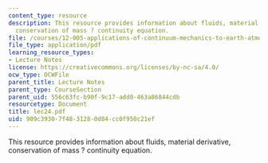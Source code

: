 ```yaml
---
content_type: resource
description: This resource provides information about fluids, material derivative,
  conservation of mass ? continuity equation.
file: /courses/12-005-applications-of-continuum-mechanics-to-earth-atmospheric-and-planetary-sciences-spring-2006/909c39307f4831280d84cc0f950c21ef_lec24.pdf
file_type: application/pdf
learning_resource_types:
- Lecture Notes
license: https://creativecommons.org/licenses/by-nc-sa/4.0/
ocw_type: OCWFile
parent_title: Lecture Notes
parent_type: CourseSection
parent_uid: 556c63fc-b90f-9c17-add0-463a86844cdb
resourcetype: Document
title: lec24.pdf
uid: 909c3930-7f48-3128-0d84-cc0f950c21ef
---
```

This resource provides information about fluids, material derivative, conservation of mass ? continuity equation.